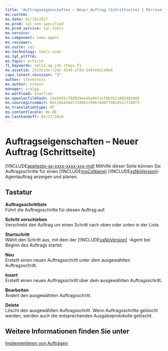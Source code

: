 ```yaml
---
title: "Auftragseigenschaften – Neuer Auftrag (Schrittseite) | Microsoft-Dokumentation"
ms.custom: 
ms.date: 01/19/2017
ms.prod: sql-non-specified
ms.prod_service: sql-tools
ms.service: 
ms.component: ssms-agent
ms.reviewer: 
ms.suite: sql
ms.technology: tools-ssms
ms.tgt_pltfrm: 
ms.topic: article
f1_keywords: sql13.ag.job.steps.f1
ms.assetid: 231fe13e-c2dc-4149-a73e-1497e62c49e8
caps.latest.revision: "3"
author: stevestein
ms.author: sstein
manager: craigg
ms.workload: Inactive
ms.openlocfilehash: 14e6455c78d919ee4ba94facf6bfb11002481866
ms.sourcegitcommit: b6116b434d737d661c09b78d0f798c652cf149f3
ms.translationtype: HT
ms.contentlocale: de-DE
ms.lasthandoff: 01/17/2018
---
```

# <a name="job-properties---new-job-steps-page"></a>Auftragseigenschaften – Neuer Auftrag (Schrittseite)
[!INCLUDE[appliesto-ss-xxxx-xxxx-xxx-md](../../includes/appliesto-ss-xxxx-xxxx-xxx-md.md)] Mithilfe dieser Seite können Sie Auftragsschritte für einen [!INCLUDE[msCoName](../../includes/msconame_md.md)] [!INCLUDE[ssNoVersion](../../includes/ssnoversion_md.md)]-Agentauftrag anzeigen und planen.  
  
## <a name="options"></a>Tastatur  
**Auftragsschrittliste**  
Führt die Auftragsschritte für diesen Auftrag auf.  
  
**Schritt verschieben**  
Verschiebt den Auftrag um einen Schritt nach oben oder unten in der Liste.  
  
**Startschritt**  
Wählt den Schritt aus, mit dem der [!INCLUDE[ssNoVersion](../../includes/ssnoversion_md.md)] -Agent bei Beginn des Auftrags startet.  
  
**Neu**  
Erstellt einen neuen Auftragsschritt unter dem ausgewählten Auftragsschritt.  
  
**Insert**  
Erstellt einen neuen Auftragsschritt über dem ausgewählten Auftragsschritt.  
  
**Bearbeiten**  
Ändert den ausgewählten Auftragsschritt.  
  
**Delete**  
Löscht den ausgewählten Auftragsschritt. Wenn Auftragsschritte gelöscht werden, werden auch die entsprechenden Ausgabeprotokolle gelöscht.  
  
## <a name="see-also"></a>Weitere Informationen finden Sie unter  
[Implementieren von Aufträgen](../../ssms/agent/implement-jobs.md)  
  
